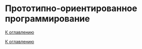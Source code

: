# Прототипно-ориентированное программирование

<!--

-->

[К оглавлению](../README.md)



[К оглавлению](../README.md)
